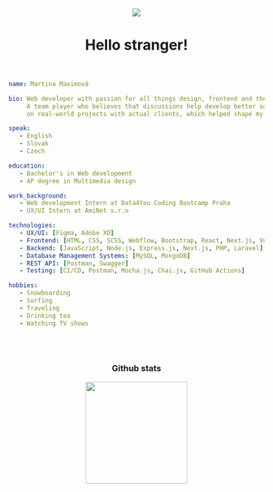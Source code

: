 <div margin="0" align="center">
   <img src="https://github.com/MartinaMax/MartinaMax/assets/93907331/d5f94593-acab-47d1-b8e8-2d5d5743d73d"></img>
</div>

<h1 align="center">Hello stranger! 
   <br><br> 
</h1>

```yaml
name: Martina Maximová

bio: Web developer with passion for all things design, frontend and the wonders of API with patience for finding and fixing bugs.
     A team player who believes that discussions help develop better solutions. Coming from a practice-based education, working
     on real-world projects with actual clients, which helped shape my hands-on approach to development.

speak:
   - English
   - Slovak
   - Czech

education: 
   - Bachelor's in Web development
   - AP degree in Multimedia design

work_background:
   - Web development Intern at Data4You Coding Bootcamp Praha
   - UX/UI Intern at AmiNet s.r.o

technologies:
   - UX/UI: [Figma, Adobe XD]
   - Frontend: [HTML, CSS, SCSS, Webflow, Bootstrap, React, Next.js, Vue.js]
   - Backend: [JavaScript, Node.js, Express.js, Next.js, PHP, Laravel]
   - Database Management Systems: [MySQL, MongoDB]
   - REST API: [Postman, Swagger]
   - Testing: [CI/CD, Postman, Mocha.js, Chai.js, GitHub Actions]

hobbies:
   - Snowboarding
   - Surfing
   - Traveling
   - Drinking tea
   - Watching TV shows
```
<br><br> 
 
<h3 align="center">Github stats</h3>
<div align="center" href="https://github.com/MartinaMax/github-readme-stats">
      <img height=200 align="center" src="https://github-readme-stats.vercel.app/api/top-langs/?username=MartinaMax&hide=c%23,powershell,Mathematica,Ruby,Objective-C,Objective-C%2b%2b,Cuda&title_color=f5ab00&text_color=ffffff&icon_color=61dafb&bg_color=20232a&langs_count=8&layout=compact&border_color=61dafb&hide_border=true&size_weight=0.5&count_weight=0.5" />
</div>

